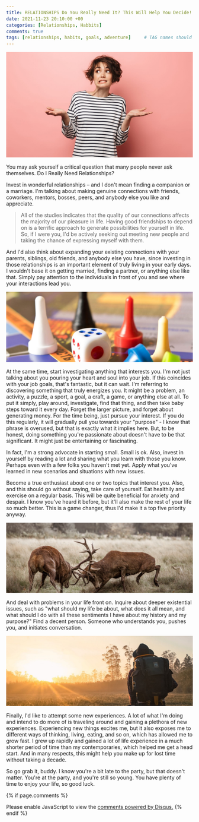 ```yaml
---
title: RELATIONSHIPS Do You Really Need It? This Will Help You Decide!
date: 2021-11-23 20:10:00 +00
categories: [Relationships, Habbits]
comments: true 
tags: [relationships, habits, goals, adventure]     # TAG names should always be lowercase
---
```


![relationships](/assets/img/need-relationships.jpg)

You may ask yourself a critical question that many people never ask themselves. Do I Really Need Relationships?

Invest in wonderful relationships – and I don't mean finding a companion or a marriage. I'm talking about making genuine connections with friends, coworkers, mentors, bosses, peers, and anybody else you like and appreciate.

> All of the studies indicates that the quality of our connections affects the majority of our pleasure in life.
Having good friendships to depend on is a terrific approach to generate possibilities for yourself in life. So, if I were you, I'd be actively seeking out meeting new people and taking the chance of expressing myself with them.

And I'd also think about expanding your existing connections with your parents, siblings, old friends, and anybody else you have, since investing in those relationships is an important element of truly living in your early days. I wouldn't base it on getting married, finding a partner, or anything else like that. Simply pay attention to the individuals in front of you and see where your interactions lead you.

![interests](/assets/img/interests.jpg)

At the same time, start investigating anything that interests you. I'm not just talking about you pouring your heart and soul into your job. If this coincides with your job goals, that's fantastic, but it can wait. I'm referring to discovering something that truly energizes you. It might be a problem, an activity, a puzzle, a sport, a goal, a craft, a game, or anything else at all. To put it simply, play around, investigate, find that thing, and then take baby steps toward it every day. Forget the larger picture, and forget about generating money. For the time being, just pursue your interest. If you do this regularly, it will gradually pull you towards your "purpose" - I know that phrase is overused, but that is exactly what it implies here. But, to be honest, doing something you're passionate about doesn't have to be that significant. It might just be entertaining or fascinating.

In fact, I'm a strong advocate in starting small. Small is ok. Also, invest in yourself by reading a lot and sharing what you learn with those you know. Perhaps even with a few folks you haven't met yet. Apply what you've learned in new scenarios and situations with new issues.

Become a true enthusiast about one or two topics that interest you. Also, and this should go without saying, take care of yourself. Eat healthily and exercise on a regular basis. This will be quite beneficial for anxiety and despair. I know you've heard it before, but it'll also make the rest of your life so much better. This is a game changer, thus I'd make it a top five priority anyway.

![headon](/assets/img/face-headon.jpg)

And deal with problems in your life front on. Inquire about deeper existential issues, such as "what should my life be about, what does it all mean, and what should I do with all these sentiments I have about my history and my purpose?" Find a decent person. Someone who understands you, pushes you, and initiates conversation.

![adventures](/assets/img/adventures.jpg)

Finally, I'd like to attempt some new experiences. A lot of what I'm doing and intend to do more of is traveling around and gaining a plethora of new experiences. Experiencing new things excites me, but it also exposes me to different ways of thinking, living, eating, and so on, which has allowed me to grow fast. I grew up rapidly and gained a lot of life experience in a much shorter period of time than my contemporaries, which helped me get a head start. And in many respects, this might help you make up for lost time without taking a decade.

So go grab it, buddy. I know you're a bit late to the party, but that doesn't matter. You're at the party, and you're still so young. You have plenty of time to enjoy your life, so good luck.

{% if page.comments %} <div id="disqus_thread"></div>
<script>
    /**
    *  RECOMMENDED CONFIGURATION VARIABLES: EDIT AND UNCOMMENT THE SECTION BELOW TO INSERT DYNAMIC VALUES FROM YOUR PLATFORM OR CMS.
    *  LEARN WHY DEFINING THESE VARIABLES IS IMPORTANT: https://disqus.com/admin/universalcode/#configuration-variables    */
    /*
    var disqus_config = function () {
    this.page.url = PAGE_URL;  // Replace PAGE_URL with your page's canonical URL variable
    this.page.identifier = PAGE_IDENTIFIER; // Replace PAGE_IDENTIFIER with your page's unique identifier variable
    };
    */
    (function() { // DON'T EDIT BELOW THIS LINE
    var d = document, s = d.createElement('script');
    s.src = 'https://patrickkyei-com-1.disqus.com/embed.js';
    s.setAttribute('data-timestamp', +new Date());
    (d.head || d.body).appendChild(s);
    })();
</script>
<noscript>Please enable JavaScript to view the <a href="https://disqus.com/?ref_noscript">comments powered by Disqus.</a></noscript> {% endif %}